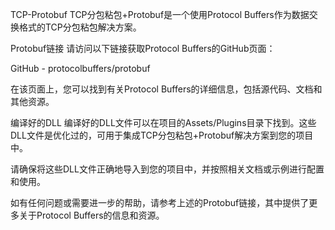 TCP-Protobuf
TCP分包粘包+Protobuf是一个使用Protocol Buffers作为数据交换格式的TCP分包粘包解决方案。

Protobuf链接
请访问以下链接获取Protocol Buffers的GitHub页面：

GitHub - protocolbuffers/protobuf

在该页面上，您可以找到有关Protocol Buffers的详细信息，包括源代码、文档和其他资源。

编译好的DLL
编译好的DLL文件可以在项目的Assets/Plugins目录下找到。这些DLL文件是优化过的，可用于集成TCP分包粘包+Protobuf解决方案到您的项目中。

请确保将这些DLL文件正确地导入到您的项目中，并按照相关文档或示例进行配置和使用。

如有任何问题或需要进一步的帮助，请参考上述的Protobuf链接，其中提供了更多关于Protocol Buffers的信息和资源。